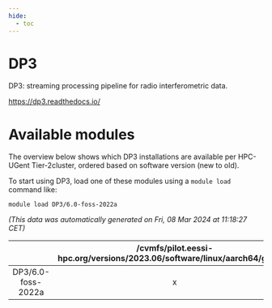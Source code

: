 ```yaml
---
hide:
  - toc
---
```


DP3
===


DP3: streaming processing pipeline for radio interferometric data.

https://dp3.readthedocs.io/
# Available modules


The overview below shows which DP3 installations are available per HPC-UGent Tier-2cluster, ordered based on software version (new to old).

To start using DP3, load one of these modules using a `module load` command like:

```shell
module load DP3/6.0-foss-2022a
```

*(This data was automatically generated on Fri, 08 Mar 2024 at 11:18:27 CET)*  

| |/cvmfs/pilot.eessi-hpc.org/versions/2023.06/software/linux/aarch64/generic|/cvmfs/pilot.eessi-hpc.org/versions/2023.06/software/linux/aarch64/neoverse_n1|/cvmfs/pilot.eessi-hpc.org/versions/2023.06/software/linux/aarch64/neoverse_v1|/cvmfs/pilot.eessi-hpc.org/versions/2023.06/software/linux/x86_64/generic|/cvmfs/pilot.eessi-hpc.org/versions/2023.06/software/linux/x86_64/amd/zen2|/cvmfs/pilot.eessi-hpc.org/versions/2023.06/software/linux/x86_64/amd/zen3|/cvmfs/pilot.eessi-hpc.org/versions/2023.06/software/linux/x86_64/intel/haswell|/cvmfs/pilot.eessi-hpc.org/versions/2023.06/software/linux/x86_64/intel/skylake_avx512|
| :---: | :---: | :---: | :---: | :---: | :---: | :---: | :---: | :---: |
|DP3/6.0-foss-2022a|x|x|x|x|x|x|x|x|
